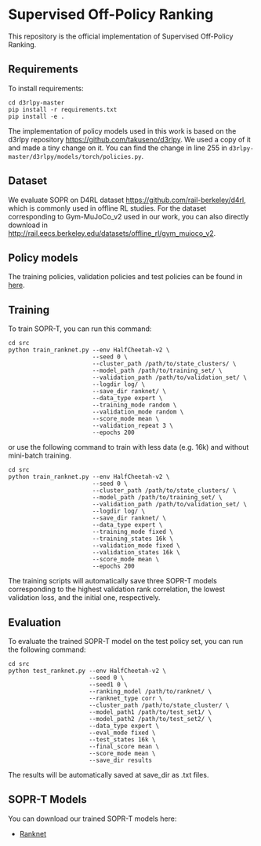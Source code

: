 # Supervised Off-Policy Ranking

This repository is the official implementation of Supervised Off-Policy Ranking. 

## Requirements

To install requirements:

```setup
cd d3rlpy-master
pip install -r requirements.txt
pip install -e .
```

The implementation of policy models used in this work is based on the d3rlpy repository https://github.com/takuseno/d3rlpy. We used a copy of it and made a tiny change on it. You can find the change in line 255 in `d3rlpy-master/d3rlpy/models/torch/policies.py`.


## Dataset

We evaluate SOPR on D4RL dataset https://github.com/rail-berkeley/d4rl, which is commonly used in offline RL studies.
For the dataset corresponding to Gym-MuJoCo_v2 used in our work, you can also directly download in http://rail.eecs.berkeley.edu/datasets/offline_rl/gym_mujoco_v2.


## Policy models

The training policies, validation policies and test policies can be found in [here](https://drive.google.com/file/d/1yPrnvyJNK4zmVyvFdtUI8bVOtZxO0qhN/view?usp=sharing). 


## Training

To train SOPR-T, you can run this command:

```train_random
cd src
python train_ranknet.py --env HalfCheetah-v2 \
                        --seed 0 \
                        --cluster_path /path/to/state_clusters/ \
                        --model_path /path/to/training_set/ \
                        --validation_path /path/to/validation_set/ \
                        --logdir log/ \
                        --save_dir ranknet/ \
                        --data_type expert \
                        --training_mode random \
                        --validation_mode random \
                        --score_mode mean \
                        --validation_repeat 3 \
                        --epochs 200
```

or use the following command to train with less data (e.g. 16k) and without mini-batch training.

```train_random
cd src
python train_ranknet.py --env HalfCheetah-v2 \
                        --seed 0 \
                        --cluster_path /path/to/state_clusters/ \
                        --model_path /path/to/training_set/ \
                        --validation_path /path/to/validation_set/ \
                        --logdir log/ \
                        --save_dir ranknet/ \
                        --data_type expert \
                        --training_mode fixed \
                        --training_states 16k \
                        --validation_mode fixed \
                        --validation_states 16k \
                        --score_mode mean \
                        --epochs 200
```
The training scripts will automatically save three SOPR-T models corresponding to the highest validation rank correlation, the lowest validation loss, and the initial one, respectively. 


## Evaluation

To evaluate the trained SOPR-T model on the test policy set, you can run the following command:

```eval
cd src
python test_ranknet.py --env HalfCheetah-v2 \
                       --seed 0 \
                       --seed1 0 \
                       --ranking_model /path/to/ranknet/ \
                       --ranknet_type corr \
                       --cluster_path /path/to/state_cluster/ \
                       --model_path1 /path/to/test_set1/ \
                       --model_path2 /path/to/test_set2/ \
                       --data_type expert \
                       --eval_mode fixed \
                       --test_states 16k \
                       --final_score mean \
                       --score_mode mean \
                       --save_dir results
```

The results will be automatically saved at save_dir as .txt files.


## SOPR-T Models 

You can download our trained SOPR-T models here:

- [Ranknet](https://drive.google.com/drive/folders/18QNVhh3Fv8FXrdC-sr-TdI_SHTF4Si00?usp=sharing) 




